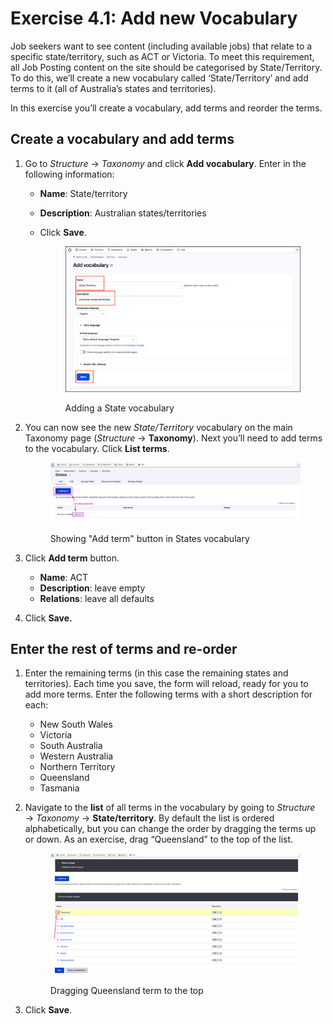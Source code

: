 # Exercise 4.1: Add new Vocabulary

Job seekers want to see content (including available jobs) that relate to a specific state/territory, such as ACT or Victoria. To meet this requirement, all Job Posting content on the site should be categorised by State/Territory. To do this, we’ll create a new vocabulary called ‘State/Territory’ and add terms to it (all of Australia’s states and territories).

In this exercise you’ll create a vocabulary, add terms and reorder the terms.

## Create a vocabulary and add terms

1. Go to _Structure_ → _Taxonomy_ and click **Add vocabulary**. Enter in the following information:
   * **Name**: State/territory
   * **Description**: Australian states/territories
   *   Click **Save**.



       <figure><img src="../.gitbook/assets/Ex-4-1-Vocabulary-1.png" alt=""><figcaption><p>Adding a State vocabulary</p></figcaption></figure>
2.  You can now see the new _State/Territory_ vocabulary on the main Taxonomy page (_Structure_ → **Taxonomy**). Next you’ll need to add terms to the vocabulary. Click **List terms**.

    <figure><img src="../.gitbook/assets/image (10).png" alt=""><figcaption><p>Showing "Add term" button in States vocabulary</p></figcaption></figure>
3. Click **Add term** button.
   * **Name**: ACT
   * **Description**: leave empty
   * **Relations**: leave all defaults
4. Click **Save.**

## Enter the rest of terms and re-order

1. Enter the remaining terms (in this case the remaining states and territories). Each time you save, the form will reload, ready for you to add more terms. Enter the following terms with a short description for each:
   * New South Wales
   * Victoria
   * South Australia
   * Western Australia
   * Northern Territory
   * Queensland
   * Tasmania
2.  Navigate to the **list** of all terms in the vocabulary by going to _Structure_ → _Taxonomy_ → **State/territory**. By default the list is ordered alphabetically, but you can change the order by dragging the terms up or down. As an exercise, drag “Queensland” to the top of the list.

    <figure><img src="../.gitbook/assets/image (11).png" alt=""><figcaption><p>Dragging Queensland term to the top</p></figcaption></figure>
3. Click **Save**.

